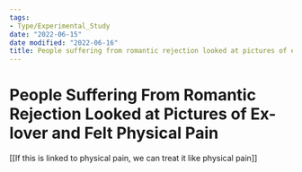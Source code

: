 ```yaml
---
tags:
- Type/Experimental_Study
date: "2022-06-15"
date modified: "2022-06-16"
title: People suffering from romantic rejection looked at pictures of ex-lover and felt physical pain
---
```


# People Suffering From Romantic Rejection Looked at Pictures of Ex-lover and Felt Physical Pain
[[If this is linked to physical pain, we can treat it like physical pain]]
